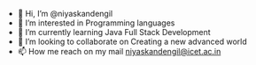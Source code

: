- 👋 Hi, I’m @niyaskandengil
- 👀 I’m interested in Programming languages
- 🌱 I’m currently learning Java Full Stack Development 
- 💞️ I’m looking to collaborate on Creating a new advanced world
- 📫 How me reach on my mail niyaskandengil@icet.ac.in

<!---
niyaskandengil/niyaskandengil is a ✨ special ✨ repository because its `README.md` (this file) appears on your GitHub profile.
You can click the Preview link to take a look at your changes.
--->
